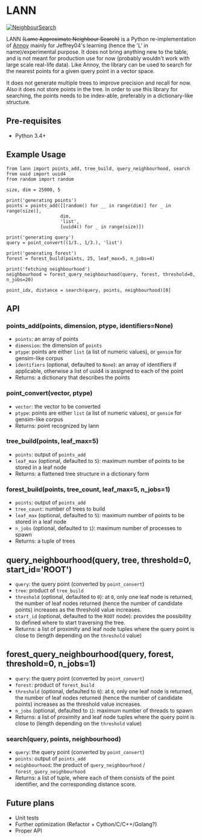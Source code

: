 # LANN

[![NeighbourSearch](https://farm2.staticflickr.com/1615/24433467801_2f1eb1d76f_z.jpg)](https://www.flickr.com/photos/jeffrey04/24433467801/in/dateposted-public/)

LANN ~~(Lame Approximate Neighbour Search)~~ is a Python re-implementation of [Annoy](https://github.com/spotify/annoy) mainly for Jeffrey04's learning (hence the 'L' in name)/experimental purpose. It does not bring anything new to the table, and is not meant for production use for now (probably wouldn't work with large scale real-life data). Like Annoy, the library can be used to search for the nearest points for a given query point in a vector space.

It does not generate multiple trees to improve precision and recall for now. Also it does not store points in the tree. In order to use this library for searching, the points needs to be index-able, preferably in a dictionary-like structure.

## Pre-requisites

* Python 3.4+

## Example Usage

```
from lann import points_add, tree_build, query_neighbourhood, search
from uuid import uuid4
from random import random

size, dim = 25000, 5

print('generating points')
points = points_add([[random() for __ in range(dim)] for _ in range(size)],
                    dim,
                    'list',
                    [uuid4() for _ in range(size)])

print('generating query')
query = point_convert((1/3., 1/3.), 'list')

print('generating forest')
forest = forest_build(points, 25, leaf_max=5, n_jobs=4)

print('fetching neighbourhood')
neighbourhood = forest_query_neighbourhood(query, forest, threshold=0, n_jobs=20)

point_idx, distance = search(query, points, neighbourhood)[0]
```

## API

### points_add(points, dimension, ptype, identifiers=None)

* `points`: an array of points
* `dimension`: the dimension of `points`
* `ptype`: points are either `list` (a list of numeric values), or `gensim` for gensim-like corpus
* `identifiers` (optional, defaulted to `None`): an array of identifiers if applicable, otherwise a list of uuid4 is assigned to each of the point
* Returns: a dictionary that describes the points

### point_convert(vector, ptype)

* `vector`: the vector to be converted
* `ptype`: points are either `list` (a list of numeric values), or `gensim` for gensim-like corpus
* Returns: point recognized by lann


### tree_build(points, leaf_max=5)

* `points`: output of `points_add`
* `leaf_max` (optional, defaulted to `5`): maximum number of points to be stored in a leaf node
* Returns: a flattened tree structure in a dictionary form

### forest_build(points, tree_count, leaf_max=5, n_jobs=1)

* `points`: output of `points_add`
* `tree_count`: number of trees to build
* `leaf_max` (optional, defaulted to `5`): maximum number of points to be stored in a leaf node
* `n_jobs` (optional, defaulted to `1`): maximum number of processes to spawn
* Returns: a tuple of trees

## query_neighbourhood(query, tree, threshold=0, start_id='ROOT')

* `query`: the query point (converted by `point_convert`)
* `tree`: product of `tree_build`
* `threshold` (optional, defaulted to `0`): at `0`, only one leaf node is returned, the number of leaf nodes returned (hence the number of candidate points) increases as the threshold value increases.
* `start_id` (optional, defaulted to the `ROOT` node): provides the possibility to defined where to start traversing the tree.
* Returns: a list of proximity and leaf node tuples where the query point is close to (length depending on the `threshold` value)

## forest_query_neighbourhood(query, forest, threshold=0, n_jobs=1)

* `query`: the query point (converted by `point_convert`)
* `forest`: product of `forest_build`
* `threshold` (optional, defaulted to `0`): at `0`, only one leaf node is returned, the number of leaf nodes returned (hence the number of candidate points) increases as the threshold value increases.
* `n_jobs` (optional, defaulted to `1`): maximum number of threads to spawn
* Returns: a list of proximity and leaf node tuples where the query point is close to (length depending on the `threshold` value)

### search(query, points, neighbourhood)

* `query`: the query point (converted by `point_convert`)
* `points`: output of `points_add`
* `neighbourhood`: the product of `query_neighbourhood` / `forest_query_neighbourhood`
* Returns: a list of tuple, where each of them consists of the point identifier, and the corresponding distance score.

## Future plans

* Unit tests
* Further optimization (Refactor + Cython/C/C++/Golang?)
* Proper API
